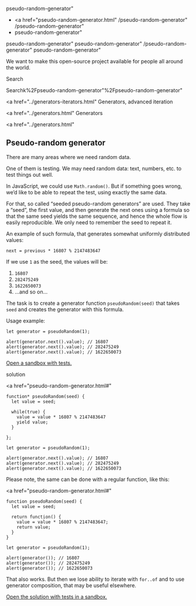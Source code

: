 pseudo-random-generator"

- <a href="pseudo-random-generator.html"
  /pseudo-random-generator"
  /pseudo-random-generator"
- pseudo-random-generator"

<!-- -->

pseudo-random-generator"
pseudo-random-generator"
/pseudo-random-generator"
pseudo-random-generator"

We want to make this open-source project available for people all around the world.

Search

Searchk%2Fpseudo-random-generator"%2Fpseudo-random-generator" </a>

<a href="../generators-iterators.html" Generators, advanced iteration</span></a>

<a href="../generators.html" Generators</span></a>

<a href="../generators.html"

## Pseudo-random generator

There are many areas where we need random data.

One of them is testing. We may need random data: text, numbers, etc. to test things out well.

In JavaScript, we could use `Math.random()`. But if something goes wrong, we’d like to be able to repeat the test, using exactly the same data.

For that, so called “seeded pseudo-random generators” are used. They take a “seed”, the first value, and then generate the next ones using a formula so that the same seed yields the same sequence, and hence the whole flow is easily reproducible. We only need to remember the seed to repeat it.

An example of such formula, that generates somewhat uniformly distributed values:

    next = previous * 16807 % 2147483647

If we use `1` as the seed, the values will be:

1.  `16807`
2.  `282475249`
3.  `1622650073`
4.  …and so on…

The task is to create a generator function `pseudoRandom(seed)` that takes `seed` and creates the generator with this formula.

Usage example:

    let generator = pseudoRandom(1);

    alert(generator.next().value); // 16807
    alert(generator.next().value); // 282475249
    alert(generator.next().value); // 1622650073

[Open a sandbox with tests.](https://plnkr.co/edit/kOtrsvIqz7nbmz2b?p=preview)

solution

<a href="pseudo-random-generator.html#"
<a href="pseudo-random-generator.html#" class="toolbar__button toolbar__button_edit" title="open in sandbox"></a>

    function* pseudoRandom(seed) {
      let value = seed;

      while(true) {
        value = value * 16807 % 2147483647
        yield value;
      }

    };

    let generator = pseudoRandom(1);

    alert(generator.next().value); // 16807
    alert(generator.next().value); // 282475249
    alert(generator.next().value); // 1622650073

Please note, the same can be done with a regular function, like this:

<a href="pseudo-random-generator.html#"
<a href="pseudo-random-generator.html#" class="toolbar__button toolbar__button_edit" title="open in sandbox"></a>

    function pseudoRandom(seed) {
      let value = seed;

      return function() {
        value = value * 16807 % 2147483647;
        return value;
      }
    }

    let generator = pseudoRandom(1);

    alert(generator()); // 16807
    alert(generator()); // 282475249
    alert(generator()); // 1622650073

That also works. But then we lose ability to iterate with `for..of` and to use generator composition, that may be useful elsewhere.

[Open the solution with tests in a sandbox.](https://plnkr.co/edit/TeK9a1txAdOhsWUb?p=preview)
